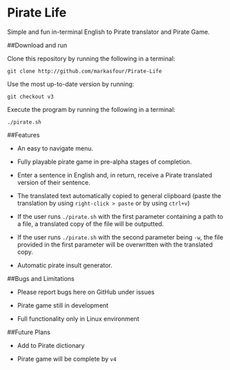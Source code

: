 # Pirate Life
Simple and fun in-terminal English to Pirate translator and Pirate Game.

##Download and run

Clone this repository by running the following in a terminal:

    git clone http://github.com/markasfour/Pirate-Life

Use the most up-to-date version by running:

    git checkout v3

Execute the program by running the following in a terminal:

    ./pirate.sh

##Features

* An easy to navigate menu.

* Fully playable pirate game in pre-alpha stages of completion.

* Enter a sentence in English and, in return, receive a Pirate translated version of their sentence. 

* The translated text automatically copied to general clipboard (paste the translation by using `right-click > paste` or by using `ctrl+v`)

* If the user runs `./pirate.sh` with the first  parameter containing a path to a file, a translated copy of the file will be outputted.

* If the user runs `./pirate.sh` with the second parameter being `-w`, the file provided in the first parameter will be overwritten with the translated copy. 

* Automatic pirate insult generator.

##Bugs and Limitations

* Please report bugs here on GitHub under issues

* Pirate game still in development

* Full functionality only in Linux environment

##Future Plans

* Add to Pirate dictionary

* Pirate game will be complete by `v4`
